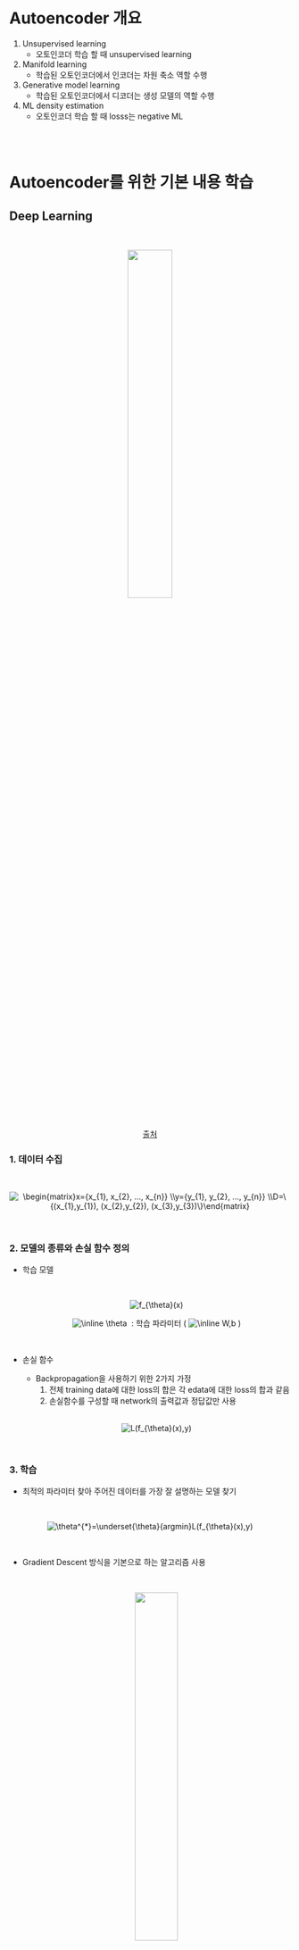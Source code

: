 # Autoencoder 개요
1. Unsupervised learning
    - 오토인코더 학습 할 때 unsupervised learning 
2. Manifold learning
    - 학습된 오토인코더에서 인코더는 차원 축소 역할 수행
3. Generative model learning
    - 학습된 오토인코더에서 디코더는 생성 모델의 역할 수행
4. ML density estimation
    - 오토인코더 학습 할 때 losss는 negative ML

<br>
<br>

# Autoencoder를 위한 기본 내용 학습
## Deep Learning 

<br>

<p align=center><img src="images/image141.PNG" width=40%></p>
<p align=center><a href="https://www.slideshare.net/NaverEngineering/ss-96581209">출처</a></p>

### 1. 데이터 수집

<br>

<p align=center><img src="https://latex.codecogs.com/svg.image?\begin{matrix}x={x_{1},&space;x_{2},&space;...,&space;x_{n}}&space;\\y={y_{1},&space;y_{2},&space;...,&space;y_{n}}&space;\\D=\{(x_{1},y_{1}),&space;(x_{2},y_{2}),&space;(x_{3},y_{3})\}\end{matrix}" title="\begin{matrix}x={x_{1}, x_{2}, ..., x_{n}} \\y={y_{1}, y_{2}, ..., y_{n}} \\D=\{(x_{1},y_{1}), (x_{2},y_{2}), (x_{3},y_{3})\}\end{matrix}" /></p>

<br>

### 2. 모델의 종류와 손실 함수 정의
- 학습 모델

    <br>

    <p align=center><img src="https://latex.codecogs.com/svg.image?f_{\theta}(x)" title="f_{\theta}(x)" /></p>
    <p align=center><img src="https://latex.codecogs.com/svg.image?\inline&space;\theta" title="\inline \theta" /> &nbsp;: 학습 파라미터 ( <img src="https://latex.codecogs.com/svg.image?\inline&space;W,b" title="\inline W,b" /> )</p>

    <br>

- 손실 함수
    - Backpropagation을 사용하기 위한 2가지 가정
        1. 전체 training data에 대한 loss의 합은 각 edata에 대한 loss의 합과 같음
        2. 손실함수를 구성할 때 network의 출력값과 정답값만 사용
    <br>

    <p align=center><img src="https://latex.codecogs.com/svg.image?L(f_{\theta}(x),y)&space;" title="L(f_{\theta}(x),y) " /></p>

    <br>


### 3. 학습
- 최적의 파라미터 찾아 주어진 데이터를 가장 잘 설명하는 모델 찾기

<br>

<p align=center><img src="https://latex.codecogs.com/svg.image?\theta^{*}=\underset{\theta}{argmin}L(f_{\theta}(x),y)" title="\theta^{*}=\underset{\theta}{argmin}L(f_{\theta}(x),y)" /></p>

<br>

- Gradient Descent 방식을 기본으로 하는 알고리즘 사용

    <br>

    <p align=center><img src="images/image142.PNG" width=40%></p>
    <p align=center><a href="https://www.slideshare.net/NaverEngineering/ss-96581209">출처</a></p>


### 4. 예측

<br>
<br>

## Backpropagation 관점 해석

<br>
<br>

## Maximum likelihood 관점 해석

<br>
<br>

# Manifold Learning
## Manifold
- 고차원 데이터가 있을 때, 이 데이터를 데이터 공간에 배치하면 이 데이터들을 잘 아우르는 subspace를 **Manifold**  라고 함

<br>

<p align=center><img src="images/image143.PNG" width=40%></p>
<p align=center><a href="https://www.slideshare.net/NaverEngineering/ss-96581209">출처</a></p>

<br>
<br>

## Manifold Hypothesis
1. 고차원의 데이터 밀도는 낮지만, 이들의 집합을 포함하는 저차원 manifold 존재
2. 저차원 manifold를 벗어나면 급격하게 데이터의 밀도 낮아짐

<br>
<br>


## Manifold 역할
- Data compression
- Data visualization
    - Data intuition, 해석, ...
- Curse of dimensionality 극복
    - Curse of dimensionality
        
        <br>

        <p align=center><img src="images/image144.jpg" width=40%></p>
        <p align=center><a href="https://www.slideshare.net/NaverEngineering/ss-96581209">출처</a></p>
        
        <br>
        
        - 1차원 10개의 공간에 8개의 데이터가 있다고 할 때, 2차원으로 늘리면 100개의 공간에 8개의 데이터가 존재하고 3차원으로 늘리면 1000개의 공간에 8개의 데이터가 존재함
        - 즉, 동일한 개수의 데이터의 밀도가 감소
        - 차원을 늘리면 동일한 데이터의 밀도가 떨어지고 모델 prediction이 제대로 되지 않음
        - 고차원에서 제대로 prediction 하기 위해서는 매우 많은 수의 데이터 필요
- Discovering most import features
    - 고차원의 데이터를 잘 표현하는 manifold를 이용해 데이터의 특징 파악 가능


<br>
<br>


# Autoencoder
## Basic Autoencoder (AE) 

<br>

<p align=center><img src="images/image145.PNG" width=40%></p>
<p align=center><a href="https://www.slideshare.net/NaverEngineering/ss-96581209">출처</a></p>

<br>

- input과 output이 같은 구조 
- 보통은 가운데 차원이 줄어드는 형태
    - 초반에는 차원이 늘어나는 sparse autoencoder, 지금은 거의 사용하지 않음
- Bottleneck Hidden layer
    - Latent Variable, Feature, Hidden representation, .. 등과 같은 표현

<br>
<br>

### Autoencoder 수식

<br>

<p align=center><img src="images/image146.PNG" width=40%></p>

<br>

- Input은 같은 크기의 output을 생성
    
    <br>

    <p align=center><img src="https://latex.codecogs.com/svg.image?x,y\in\mathbb{R}^{d}" title="x,y\in\mathbb{R}^{d}" /></p>
    <p align=center><img src="https://latex.codecogs.com/svg.image?\inline&space;x" title="\inline x" /> &nbsp;: input</p>
    <p align=center><img src="https://latex.codecogs.com/svg.image?\inline&space;y" title="\inline y" /> &nbsp;: ourput</p>


    <br>

    <p align=center><img src="https://latex.codecogs.com/svg.image?z=h(x)\in\mathbb{R}^{d_{z}}" title="z=h(x)\in\mathbb{R}^{d_{z}}" /></p>
    <p align=center><img src="https://latex.codecogs.com/svg.image?\inline&space;z" title="\inline z" /> &nbsp;: latent variable</p>
    <p align=center><img src="https://latex.codecogs.com/svg.image?y=g(z)=g(h(x))" title="y=g(z)=g(h(x))" /></p>


    <br>


- AE의 Loss를 Reconstruction error 라고도 함
    - 네트워크 input, output 값 이용

    <br>

    <p align=center><img src="https://latex.codecogs.com/svg.image?L(x,y)" title="L(x,y)" /></p>
    <p align=center><img src="https://latex.codecogs.com/svg.image?L_{AE}=\sum_{x\in&space;D}L(x,&space;y)" title="L_{AE}=\sum_{x\in D}L(x, y)" /></p>
    <br>

    - 이미 정답인 값을 알고있기 때문에 unsupervised learning에서 **sunpervised learning, self learning**으로 문제를 바꾸어 해결 가능
        - 차원 축소가 얼마나 잘 이루어졌는지 확인이 가능해짐


<be>

- 보통은 학습이 끝나면 encoder와 decoder를 분리하여 사용
- Decoder가 최소한 학습 데이터는 생성해 낼 수 있음 
    - 생성된 데이터가 학습 데이터와 비슷한 양상을 가짐
    - 최소한의 성능 보장
- Encoder가 최소한 학습 데이터는 latent vector로 표현을 잘 할 수 있음
    - 데이터 추상화 가능

<br>
<br>

### Linear Autoencoder
- Hidden layer를 activation function 없이 사용

<br>

<p align=center><img src="images/image147.PNG" width=40%></p>

<br>

- Hidden layer 1개, layer간 fully-connected로 연결 

    <br>

    <p align=center><img src="https://latex.codecogs.com/svg.image?h(x)=W_{e}x&plus;b_{e}" title="h(x)=W_{e}x+b_{e}" /></p>
    <p align=center><img src="https://latex.codecogs.com/svg.image?g(h(x))=W_{d}z&plus;b_{d}" title="g(h(x))=W_{d}z+b_{d}" /></p>
    <p align=center><img src="https://latex.codecogs.com/svg.image?L(x,y)=||x-y||^{2}&space;\;\;&space;or&space;\;\;&space;cross-entropy&space;" title="L(x,y)=||x-y||^{2} \;\; or \;\; cross-entropy " /></p>

    <br>

    - Loss function으로 MSE 사용하는 경우 PCA와 같은 manifold 학습

<br>
<br>

### SAE (Stacking AutoEncoder)
- 초기의 autoencoder는 네트워크 파라미터 초기화에도 많이 사용
    - 즉, pretraining 하는데 많이 사용
    - 지금은 거의 사용하지 않음

<br>

1. MNIST 데이터를 분류하기 위한 네트워크 구성

    <br>

    <p align=center><img src="images/image148.png" width=20%></p>
    <p align=center><a href="http://speech.ee.ntu.edu.tw/~tlkagk/courses/ML_2017/Lecture/auto.pdf">출처</a></p>

    <br>

2. 1000개의 weight를 가진 layer를 지나 다시 input 복원하는 과정에서 데이터의 특징을 가지고 있는 weight를 학습


    <br>

    <p align=center><img src="images/image149.png" width=40%></p>
    <p align=center><a href="http://speech.ee.ntu.edu.tw/~tlkagk/courses/ML_2017/Lecture/auto.pdf">출처</a></p>


    <br>

3. 이 weight들을 이용하여 초기 파라미터 설정하고 다른 layer들도 같은 방식으로 반복

    <br>

    <p align=center><img src="images/image150.png" width=40%></p>
    <p align=center><a href="http://speech.ee.ntu.edu.tw/~tlkagk/courses/ML_2017/Lecture/auto.pdf">출처</a></p>


    <br>

    <p align=center><img src="images/image151.png" width=40%></p>
    <p align=center><a href="http://speech.ee.ntu.edu.tw/~tlkagk/courses/ML_2017/Lecture/auto.pdf">출처</a></p>


4. 마지막 layer의 weight들은 렌덤하게 초기화 한 후 backpropagation을 통해 파라미터 학습

    <br>

    <p align=center><img src="images/image152.png" width=40%></p>
    <p align=center><a href="http://speech.ee.ntu.edu.tw/~tlkagk/courses/ML_2017/Lecture/auto.pdf">출처</a></p>

    <br>

## DAE (Denosing AutoEncoder)

<br>

<p align=center><img src="images/image154.PNG" width=40%></p>

<br>

- 기존의 AE의 input에 확률적 맵핑을 시켜 noise를 추가한 새로운 input 생성

    <br>

    <p align=center><img src="https://latex.codecogs.com/svg.image?\widetilde{x}&space;\sim&space;q_{D}(\widetilde{x}|x)&space;" title="\widetilde{x} \sim q_{D}(\widetilde{x}|x) " /></p>
    
    <br>

    - 사람이 봤을 때 의미적으로 벗어나지 않을 만큼의 noise 추가
    - 다양한 방법으로 noise를 추가하나 이 논문에서는 noise에 해당하는 위치의 pixel울 0으로 바꿈
        - Extracting and Composing Robust Features with Denoising Autoencoders(2018)
    
    <br>
    
    <p align=center><img src="images/image153.PNG" width=40%></p>
    <p align=center><a href="http://speech.ee.ntu.edu.tw/~tlkagk/courses/ML_2017/Lecture/auto.pdf">출처</a></p>

    <br>

- Loss는 **noise가 추가되기 전의 데이터**와 **noise를 추가한 데이터가 DAE를 통과한 후의 output**을 이용

<br>

<p align=center><img src="https://latex.codecogs.com/svg.image?L_{DAE}(x,y)=\sum_{x\in&space;D}&space;E_{q(\widetilde{x}|x)}[L(x,g(h(\widetilde{x})))]\approx&space;\sum_{x\in&space;D}\frac{1}{L}\sum&space;_{i=1}^{L}L(x,g(h(\widetilde{x}_{i})))" title="L_{DAE}(x,y)=\sum_{x\in D} E_{q(\widetilde{x}|x)}[L(x,g(h(\widetilde{x})))]\approx \sum_{x\in D}\frac{1}{L}\sum _{i=1}^{L}L(x,g(h(\widetilde{x}_{i})))" /></p>

<br>

- 즉, 학습된 Network는 noise가 추가된 데이터를 넣으면 noise가 제거된 데이터가 output으로 나오므로 denoise 됨

<br>

### Manifold Learning 관점

<br>

<p align=center><img src="images/image155.PNG" width=40%></p>
<p align=center><a href="https://www.cs.toronto.edu/~larocheh/publications/icml-2008-denoising-autoencoders.pdf">출처</a></p>

<br>

- 하나의 데이터에 여러개의 noise를 추가한 데이터들은 의미적으로는 같은 sample
- 이 모든 sample들은 같은 manifold 공간에 맵핑이 되어야 함
- 그러므로, Decoder를 통해 복원되는 데이터는 noise가 제거된, 즉 noise를 추가하기 전의 데이터 하나


### SDAE ((Stacking Denoising AutoEncoder))
- Weight를 초기화하기 위해 pretrain하는 과정을 SAE대신 SDAE를 사용한 방법 
    - DAE를 제외하고는 위의 설명과 동일

<br>

<p align=center><img src="images/image156.PNG" width=40%></p>
<p align=center><a href="https://www.cs.toronto.edu/~larocheh/publications/icml-2008-denoising-autoencoders.pdf">출처</a></p>

<br>

- Noise를 추가했더니 점점 더 강한 edge detector가 나옴

<br>
<br>

## SCAE (Stochastic Contractive AutoEncoder)
- AE의 loss 에 regularization을 추가하면 DAE와 비슷하거나 더 좋은 효과를 낼 수 있음
- DAE의 의미를 수식적으로 표현했다고 볼 수 있음

<br>

- Loss Function

    <br>

    <p align=center><img src="https://latex.codecogs.com/svg.image?L_{SCAE}=\sum_{x\in&space;D}L(x,g(h(x)))&plus;\lambda&space;E_{q(\tilde{x}|x)}[{||h(x)-h(\tilde{x})||}^2]" title="L_{SCAE}=\sum_{x\in D}L(x,g(h(x)))+\lambda E_{q(\tilde{x}|x)}[{||h(x)-h(\tilde{x})||}^2]" /></p>

    <br>

    - AE의 reconstruction error

        <br>

        <p align=center><img src="https://latex.codecogs.com/svg.image?\sum_{x\in&space;D}L(x,g(h(x)))" title="\sum_{x\in D}L(x,g(h(x)))" /></p>
        
        <br>
    
    - Stochastic regularization
        - Manifold 상에서 위치를 같게 만들어주고 싶기 때문에 이 식 반영

        <br>

        <p align=center><img src="https://latex.codecogs.com/svg.image?E_{q(\tilde{x}|x)}[{||h(x)-h(\tilde{x})||}^2]" title="E_{q(\tilde{x}|x)}[{||h(x)-h(\tilde{x})||}^2]" /></p>
        
        <br>

<br>
<br>

## CAE ( Contractive AutoEncoder )
- SCAE의 stochastic 한 식을 deterministic 한 형태로 바꿈
- Noise
    
    <br>

    <p align=center><img src="https://latex.codecogs.com/svg.image?E_{q(\tilde{x}|x)}[{||h(x)-h(\tilde{x})||}^2]" title="E_{q(\tilde{x}|x)}[{||h(x)-h(\tilde{x})||}^2]" /></p>
        
    <br>

<br>
<br>

## VAE (Variational AutoEncoder)
- AutoEncoder는 manifold learning이 목적
    - Encoder를 self supervised learning으로 학습하기 위해 decoder를 이용
    - 주 목적은 encoder
- VAE는 generative model로 데이터 생성이 목적
    - Decoder로 데이터를 만들기 위해 앞단인 encoder가 붙인 것

<br>

### VAE 전체 흐름
- 이 부분 먼저 봐야 나머지 흐름 이해감

<br>

<p align=center><img src="images/image158.png" width=40%></p>
<p align=center><a href="https://taeu.github.io/paper/deeplearning-paper-vae/">출처</a></p>

<br>

- AE는 encoder를 통과한 후 바로 latent space 생성
- VAE는 encoder를 거치면 latent variable을 생성하기 전에 output으로 2개의 vector 생성
    - 평균, 표준편차
- 평균과 표준편차로 normal distribution을 생성하고 여기서 값을 sampling 하여 latenet variable 만듦
- Sampling 하는 과정에서 reparameterization trick 사용
    - 이 과정이 있어야 backpropagation이 가능
    - 미분이 가능하게 바꿔주는 과정

<br>

### VAE 학습

<br>

<p align=center><img src="https://latex.codecogs.com/svg.image?-\sum_{j=1}^{D}x_{i,j}log{p_{i,j}}&plus;(1-x_{i,j})log(1-p_{i,j})" title="-\sum_{j=1}^{D}x_{i,j}log{p_{i,j}}+(1-x_{i,j})log(1-p_{i,j})" /></p>

<br>

- 우리가 궁극적으로 알고싶은 것은 &nbsp; <img src="https://latex.codecogs.com/svg.image?\inline&space;p_{\theta}(x)" title="\inline p_{\theta}(x)" />
    -  x를 우리가 가지고 있는 데이터라고 한다면 그 trainng 데이터의 likelihood를 최대화하고 싶음
        - 내가 가지고 있는 x가 나올 확률이 가장 큰 distribution을 찾아야 함
    - 아래 식을 최대화


<br>

<p align=center><img src="https://latex.codecogs.com/svg.image?\frac{p_{\theta}(x,z)}{p_{\theta}(z)}=&space;p_{\theta}(x|z)dz" title="\frac{p_{\theta}(x,z)}{p_{\theta}(z)}= p_{\theta}(x|z)dz" /></p>
<p align=center><img src="https://latex.codecogs.com/svg.image?\int&space;p_{\theta}(x,z)dz=p_{\theta}(z)" title="\int p_{\theta}(x,z)dz=p_{\theta}(z)" /></p>
<p align=center><img src="https://latex.codecogs.com/svg.image?p_{\theta}(x)=\int&space;p_{\theta}(z)p_{\theta}(x|z)dz" title="p_{\theta}(x)=\int p_{\theta}(z)p_{\theta}(x|z)dz" /></p>
<p align=center><img src="https://latex.codecogs.com/svg.image?\inline&space;p_{\theta}(z)" title="\inline p_{\theta}(z)" /> &nbsp;: Simple gaussian prior</p>
<p align=center> <img src="https://latex.codecogs.com/svg.image?\inline&space;p_{\theta}(x|z)" title="\inline p_{\theta}(x|z)" /> &nbsp;: Decoder neural network</p>

<br>

- <img src="https://latex.codecogs.com/svg.image?\inline&space;p_{\theta}(z)" title="\inline p_{\theta}(z)" /> 는 gaussian 분포를 따른다고 가정하므로 알 수 있음
- <img src="https://latex.codecogs.com/svg.image?\inline&space;p_{\theta}(x|z)" title="\inline p_{\theta}(x|z)" /> 는 decoder 이기 때문에 신경망으로 구성할 수 있음
- 하지만 모든 &nbsp;<img src="https://latex.codecogs.com/svg.image?\inline&space;z" title="\inline z" /> 에 대해서 <img src="https://latex.codecogs.com/svg.image?\inline&space;p_{\theta}(x|z)" title="\inline p_{\theta}(x|z)" /> 를 적분하는 것은 어려움

<br>

<p align=center><img src="https://latex.codecogs.com/svg.image?\begin{matrix}p_{\theta}(z|x)p_{\theta}(x)=p_{\theta}(x|z)p_{\theta}(z)\\p_{\theta}(z|x)=p_{\theta}(x|z)p_{\theta}(z)/p_{\theta}(x)\end{matrix}&space;" title="\begin{matrix}p_{\theta}(z|x)p_{\theta}(x)=p_{\theta}(x|z)p_{\theta}(z)\\p_{\theta}(z|x)=p_{\theta}(x|z)p_{\theta}(z)/p_{\theta}(x)\end{matrix} " /></p>

<br>

- 반대의 경우를 생각해보아도 &nbsp;<img src="https://latex.codecogs.com/svg.image?\inline&space;p_{\theta}(x)" title="\inline p_{\theta}(x)" />가 존재하기 때문에 불가능

<br>

- <img src="https://latex.codecogs.com/svg.image?\inline&space;p_{\theta}(x|z)" title="\inline p_{\theta}(x|z)" />&nbsp; 모델링 문제를 해결하기 위해서 **encoder**를 구성

<br>

<p align=center><img src="images/image159.PNG" width=20%></p>

<br>

- <img src="https://latex.codecogs.com/svg.image?\inline&space;q_{\phi}(z|x)" title="\inline q_{\phi}(z|x)" />는 &nbsp;<img src="https://latex.codecogs.com/svg.image?\inline&space;p_{\theta}(z|x)" title="\inline p_{\theta}(z|x)" /> 를 가장 근사화하는 네트워크 

<br>

- Encoder를 덧붙여 학습

<p align=center><img src="https://latex.codecogs.com/svg.image?log{p_{\theta}(x^{i})}=E_{z\sim&space;q_{\phi}(z|x^{i})}[logp_{\theta}(x^{i})]" title="log{p_{\theta}(x^{i})}=E_{z\sim q_{\phi}(z|x^{i})}[logp_{\theta}(x^{i})]" /></p>

<br>

- <img src="https://latex.codecogs.com/svg.image?\inline&space;p_{\theta}(x)" title="\inline p_{\theta}(x)" /> 를 최대화 시키는 것이 목적이기 때문에 이 값에 log를 씌움
- 그리고 기댓값의 형태로 나타냄

<br>

<p align=center><img src="https://latex.codecogs.com/svg.image?\begin{matrix}log{p_{\theta}(x^{(i)})}=E_{z\sim&space;q_{\phi}(z|x^{(i)})}[logp_{\theta}(x^{(i)})]&space;\\=&space;E_{z}[log\frac{p_{\theta}(x^{(i)}|z)p_{\theta}{(z)}}{p_{\theta}(z|x^{(i)})}]&space;\\=&space;E_{z}[log\frac{p_{\theta}(x^{(i)}|z)p_{\theta}{(z)}}{p_{\theta}(z|x^{(i)})}&space;\frac{q_{\phi}(z|x^{(i)})}{q_{\phi}(z|x^{(i)})}]&space;\\=E_{z}[log{p_{\theta}(x^{(i)}|z)}]-E_{z}[log\frac{q_{\phi}(z|x^{(i)})}{p_{\theta}{(z)}})]&plus;E_{z}[log\frac{q_{\phi}(z|x^{(i)})}{p_{\theta}(z|x^{(i)})}]\\\end{matrix}&space;" title="\begin{matrix}log{p_{\theta}(x^{(i)})}=E_{z\sim q_{\phi}(z|x^{(i)})}[logp_{\theta}(x^{(i)})] \\= E_{z}[log\frac{p_{\theta}(x^{(i)}|z)p_{\theta}{(z)}}{p_{\theta}(z|x^{(i)})}] \\= E_{z}[log\frac{p_{\theta}(x^{(i)}|z)p_{\theta}{(z)}}{p_{\theta}(z|x^{(i)})} \frac{q_{\phi}(z|x^{(i)})}{q_{\phi}(z|x^{(i)})}] \\=E_{z}[log{p_{\theta}(x^{(i)}|z)}]-E_{z}[log\frac{q_{\phi}(z|x^{(i)})}{p_{\theta}{(z)}})]+E_{z}[log\frac{q_{\phi}(z|x^{(i)})}{p_{\theta}(z|x^{(i)})}]\\\end{matrix} " /></p>

<br>

- Bayes' rule과 log 공식을 이용하여 식을 정리

<br>

<p align=center><img src="https://latex.codecogs.com/svg.image?\begin{matrix}log{p_{\theta}(x^{(i)})}=E_{z}\begin{bmatrix}log{p_{\theta}(x^{(i)}|z)}\end{bmatrix}-D_{kL}\begin{pmatrix}q_{\phi}(z|x^{(i)})||p_{\theta}{(z)}\end{pmatrix}&plus;D_{kL}\begin{pmatrix}q_{\phi}(z|x^{(i)})||p_{\theta}(z|x^{(i)})\end{pmatrix}\end{matrix}" title="\begin{matrix}log{p_{\theta}(x^{(i)})}=E_{z}\begin{bmatrix}log{p_{\theta}(x^{(i)}|z)}\end{bmatrix}-D_{kL}\begin{pmatrix}q_{\phi}(z|x^{(i)})||p_{\theta}{(z)}\end{pmatrix}+D_{kL}\begin{pmatrix}q_{\phi}(z|x^{(i)})||p_{\theta}(z|x^{(i)})\end{pmatrix}\end{matrix}" /></p>

<br>

- Expectation 개념을 이용해 적분으로 변환
    - <img src="https://latex.codecogs.com/svg.image?\inline&space;E_{z\sim&space;q_{\phi}(z|x^{i})}\begin{bmatrix}{log\frac{q_{\phi}(z|x^{(i)})}{p_{\theta}(z)}}\end{bmatrix}=\int_{z}log\frac{q_{\phi}(z|x^{(i)})}{p_{\theta}(z)}q_{\phi}(z|x^{i})dz" title="\inline E_{z\sim q_{\phi}(z|x^{i})}\begin{bmatrix}{log\frac{q_{\phi}(z|x^{(i)})}{p_{\theta}(z)}}\end{bmatrix}=\int_{z}log\frac{q_{\phi}(z|x^{(i)})}{p_{\theta}(z)}q_{\phi}(z|x^{i})dz" />
- KL divergence를 이용하여 변환
    - <img src="https://latex.codecogs.com/svg.image?\inline&space;KL(P||Q)=\sum_{x}&space;P(x)log\frac{P(x)}{Q(x)}" title="\inline KL(P||Q)=\sum_{x} P(x)log\frac{P(x)}{Q(x)}" />
    - KL divergence를 이용하면 두 확률분포의 차이(거리)를 계산
- 즉, 변형된 위의 식을 최대화 해야함

<br>

- <img src="https://latex.codecogs.com/svg.image?\inline&space;D_{kL}\begin{pmatrix}q_{\phi}(z|x^{(i)})||p_{\theta}{(z)}\end{pmatrix}" title="\inline D_{kL}\begin{pmatrix}q_{\phi}(z|x^{(i)})||p_{\theta}{(z)}\end{pmatrix}" />
    - Encoder를 통과한 확률분포가 &nbsp;<img src="https://latex.codecogs.com/svg.image?\inline&space;z" title="\inline z" /> 의 확률분포와 같아야 함
- <img src="https://latex.codecogs.com/svg.image?\inline&space;D_{kL}\begin{pmatrix}q_{\phi}(z|x^{(i)})||p_{\theta}(z|x^{(i)})\end{pmatrix}" title="\inline D_{kL}\begin{pmatrix}q_{\phi}(z|x^{(i)})||p_{\theta}(z|x^{(i)})\end{pmatrix}" />
    - <img src="https://latex.codecogs.com/svg.image?\inline&space;p_{\theta}(z|x^{(i)})" title="\inline p_{\theta}(z|x^{(i)})" /> 는 우리가 알 수 없으므로 계산을 할 수 없음
    - 다만 KL divergence는 차이이기 때문에 항상 0 보다 크거나 같음을 알 수 있음

    <br>
    <p align=center><img src="https://latex.codecogs.com/svg.image?D_{kL}\begin{pmatrix}q_{\phi}(z|x^{(i)})||p_{\theta}(z|x^{(i)})\end{pmatrix}\geq&space;0" title="D_{kL}\begin{pmatrix}q_{\phi}(z|x^{(i)})||p_{\theta}(z|x^{(i)})\end{pmatrix}\geq 0" /></p>

<br>

- Tractable lower bound
    <p align=center><img src="https://latex.codecogs.com/svg.image?L(x^{(i)},\theta,\phi)=E_{z}\begin{bmatrix}log{p_{\theta}(x^{(i)}|z)}\end{bmatrix}-D_{kL}\begin{pmatrix}q_{\phi}(z|x^{(i)})||p_{\theta}{(z)}\end{pmatrix}" title="L(x^{(i)},\theta,\phi)=E_{z}\begin{bmatrix}log{p_{\theta}(x^{(i)}|z)}\end{bmatrix}-D_{kL}\begin{pmatrix}q_{\phi}(z|x^{(i)})||p_{\theta}{(z)}\end{pmatrix}" /></p>

- **ELBO (Evidence LowerBOund)**
    - Variational lower bound
    - 우리가 최적화 시켜야 하는 부분
        - 
    <br>

    <p align=center><img src="https://latex.codecogs.com/svg.image?log{p_{\theta}\begin{pmatrix}x^{(i)}\end{pmatrix}}\geq&space;L(x^{(i)},\theta,\phi)&space;" title="log{p_{\theta}\begin{pmatrix}x^{(i)}\end{pmatrix}}\geq L(x^{(i)},\theta,\phi) " /></p>

    <p align=center><img src="https://latex.codecogs.com/svg.image?\theta^{*},&space;\phi^{*}=\underset{\theta,\phi}{argmax}\sum_{i=1}^{N}L(x^{(i)},\theta,\phi)" title="\theta^{*}, \phi^{*}=\underset{\theta,\phi}{argmax}\sum_{i=1}^{N}L(x^{(i)},\theta,\phi)" /></p>

<br>


### VAE loss function

<br>

<p align=center><img src="images/image160.PNG" width=40%></p>

<br>

<p align=center><img src="https://latex.codecogs.com/svg.image?\underset{\theta,\phi}{argmin}\sum_{i=1}-E_{q_{\phi}(z|x_{i})}\begin{bmatrix}log\begin{pmatrix}{p(x_{i}|g_{\theta}(z)}\end{bmatrix}\end{bmatrix}&plus;D_{kL}\begin{pmatrix}q_{\phi}(z|x_{i})||p{(z)}\end{pmatrix}" title="\underset{\theta,\phi}{argmin}\sum_{i=1}-E_{q_{\phi}(z|x_{i})}\begin{bmatrix}log\begin{pmatrix}{p(x_{i}|g_{\theta}(z)}\end{bmatrix}\end{bmatrix}+D_{kL}\begin{pmatrix}q_{\phi}(z|x_{i})||p{(z)}\end{pmatrix}" /></p>
<p align=center><img src="https://latex.codecogs.com/svg.image?\inline&space;cf:p\begin{pmatrix}x|g_{\theta}(z)\end{pmatrix}=p_{\theta}(x|z)" title="\inline cf:p\begin{pmatrix}x|g_{\theta}(z)\end{pmatrix}=p_{\theta}(x|z)" /></p>

<br>

 <br>

#### Regularization
- Assumption
    1. Encoder를 통과해서 나오는 distribution이 diagonal covariance를 가진다고 가정
    
    <br>

    <p align=center><img src="https://latex.codecogs.com/svg.image?q_{\phi}(z|x_{i})\sim&space;N(\mu_{i},\sigma_{i}^{2}I)" title="q_{\phi}(z|x_{i})\sim N(\mu_{i},\sigma_{i}^{2}I)" /></p>

    <br>

    2. 실제 z에 대한 distribution은 normal distribution을 따름
    
    <br>

    <p align=center><img src="https://latex.codecogs.com/svg.image?p(z)\sim&space;N(0,I)" title="p(z)\sim N(0,I)" /></p>

    <br>

- 둘을 같게 만들어주어여 함
    - 즉, Encoder를 통과한 값이 항상 normal distribution을 따르도록 만듦 
    - Encoder를 통과하는 확률 분포와 정규분포와의 거리가 최소화되도록 함
    - KL divergence 를 최소화

<br>

- 식을 정리하면 다음과 같은 식으로 정리가 됨

<br>

<p align=center><img src="https://latex.codecogs.com/svg.image?\frac{1}{2}\sum_{j=1}^{J}(\mu_{i,j}^{2}&plus;\sigma_{i,j}^2-ln(\sigma_{i,j}^2)-1)" title="\frac{1}{2}\sum_{j=1}^{J}(\mu_{i,j}^{2}+\sigma_{i,j}^2-ln(\sigma_{i,j}^2)-1)" /></p>

<br>


#### Reconstruction error
- Input이 그대로 복원될 수  있도록 하는 역할
- 현재 sampling 용 함수에 대한 negative log likelihood

<br>

<p align=center><img src="https://latex.codecogs.com/svg.image?\begin{matrix}E_{q_{\phi}(z|x_{i})}\begin{bmatrix}log\begin{pmatrix}{p(x_{i}|z}\end{pmatrix}\end{bmatrix}=\int&space;log\begin{pmatrix}{p(x_{i}|z}\end{pmatrix}q_{\phi}(z|x_{i})dz\\Monte-carlo&space;technique&space;\approx&space;\frac{1}{L}\sum_{z^{i,l}}log\begin{pmatrix}{p(x_{i}|z^{i,l})}\end{pmatrix}\end{matrix}" title="\begin{matrix}E_{q_{\phi}(z|x_{i})}\begin{bmatrix}log\begin{pmatrix}{p(x_{i}|z}\end{pmatrix}\end{bmatrix}=\int log\begin{pmatrix}{p(x_{i}|z}\end{pmatrix}q_{\phi}(z|x_{i})dz\\Monte-carlo technique \approx \frac{1}{L}\sum_{z^{i,l}}log\begin{pmatrix}{p(x_{i}|z^{i,l})}\end{pmatrix}\end{matrix}" /></p>

<br>

- Monte-carlo technique 이용
    - 무한개, 혹은 무수히 많은 수의 sampling을 해서 평균을 내면 전체에 대한 기댓값과 거의 동일해짐

    
<br>

<p align=center><img src="images/image161.PNG" width=40% /></p>

<br>

- Deep learning에서 이 방법을 쓰기에는 계산량이 너무 많음
    - 그래서 L을 1로 가정
    - 또한, sampling을 reparameterization trick 방식으로 진행

<p align=center><img src="https://latex.codecogs.com/svg.image?\begin{matrix}\frac{1}{L}\sum_{z^{i,l}}log\begin{pmatrix}{p(x_{i}|z^{i,l})}\end{pmatrix}\approx&space;log\begin{pmatrix}{p(x_{i}|z^{i})}\end{pmatrix}\end{matrix}" title="\begin{matrix}\frac{1}{L}\sum_{z^{i,l}}log\begin{pmatrix}{p(x_{i}|z^{i,l})}\end{pmatrix}\approx log\begin{pmatrix}{p(x_{i}|z^{i})}\end{pmatrix}\end{matrix}" /></p>

 <br>

- Assumption 
    3. <img src="https://latex.codecogs.com/svg.image?\inline&space;p_{\theta}" title="\inline p_{\theta}" /> 가 bernoulli distribution나 gaussian distribution를 따른다고 가정
    - Bernoulli로 가정하면 Cross entropy 식으로 바뀜

        <br>

        <p align=center><img src="https://latex.codecogs.com/svg.image?\begin{matrix}log\begin{pmatrix}{p_{\theta}(x_{i}|z^{i})}\end{pmatrix}=log\prod_{j=1}^{D}p_{\theta}(x_{i,j}|z^{i})\\=\sum_{j=1}^{D}logp_{\theta}(x_{i,j}|z^{i})\\=\sum_{j=1}^{D}logp_{i,j}^{x_i,j}(q-p_{i,j})^{1-x_{i,j}}\\=\sum_{j=1}^{D}x_{i,j}logp_{i,j}&plus;(1-x_{i,j})log(1-p_{i,j})\end{matrix}" title="\begin{matrix}log\begin{pmatrix}{p_{\theta}(x_{i}|z^{i})}\end{pmatrix}=log\prod_{j=1}^{D}p_{\theta}(x_{i,j}|z^{i})\\=\sum_{j=1}^{D}logp_{\theta}(x_{i,j}|z^{i})\\=\sum_{j=1}^{D}logp_{i,j}^{x_i,j}(q-p_{i,j})^{1-x_{i,j}}\\=\sum_{j=1}^{D}x_{i,j}logp_{i,j}+(1-x_{i,j})log(1-p_{i,j})\end{matrix}" /></p>

        <br>

        - Gaussian으로 가정하면 MSE로 바뀜

    

<br>

### Reparameterization Trick

<br>

<p align=center><img src="https://latex.codecogs.com/svg.image?z^{i,l}\sim&space;N(\mu_{i},&space;\sigma_{i}^{2}I)" title="z^{i,l}\sim N(\mu_{i}, \sigma_{i}^{2}I)" /></p>

<br>

- 단순히 평균과 표준편차만 이용하면 미분을 할 수 없어 backpropagation이 불가능


<br>

<p align=center><img src="https://latex.codecogs.com/svg.image?\begin{matrix}z^{i,l}=\mu_{i}&plus;\sigma_{i}\odot&space;\epsilon&space;\\\epsilon\sim&space;N(0,I)\end{matrix}" title="\begin{matrix}z^{i,l}=\mu_{i}+\sigma_{i}\odot \epsilon \\\epsilon\sim N(0,I)\end{matrix}" /></p>

<br>

- Normal distribution에서 sampling 한 후 표준편차에 더한 후 평균을 더하면 z에 관한 식이 나오고 위와 같은 결과를 얻게 됨

<br>

### Latent variable 차원 특징

<br>

<p align=center><img src="images/image162.PNG" /></p>

<br>

- 너무 작은 차원으로 축소를 한 것보다 큰 차원으로 축소한 것이 의미는 있음 복원은 잘되긴 함